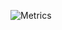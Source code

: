 ![Metrics](https://metrics.lecoq.io/badblli?template=classic&languages=1&projects=1&music=1&base=header%2C%20activity%2C%20community%2C%20repositories%2C%20metadata&base.indepth=false&base.hireable=false&base.skip=false&languages=false&languages.ignored=html%2C%20css&languages.limit=8&languages.threshold=0%25&languages.other=false&languages.colors=github&languages.sections=most-used&languages.indepth=false&languages.analysis.timeout=15&languages.analysis.timeout.repositories=7.5&languages.categories=markup%2C%20programming&languages.recent.categories=markup%2C%20programming&languages.recent.load=300&languages.recent.days=14&projects=false&projects.limit=4&projects.descriptions=false&music=false&music.provider=spotify&music.user=ixsh3dn2i29wuuof61fbf8ng4&music.limit=4&music.played.at=false&music.time.range=short&music.top.type=tracks&config.timezone=Europe%2FIstanbul&config.octicon=true)
